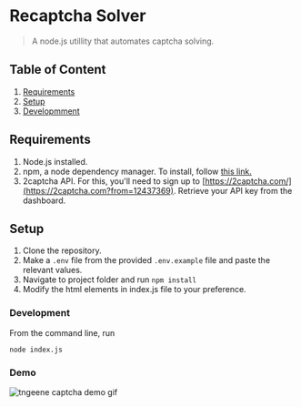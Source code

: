 # Recaptcha Solver

> A node.js utillity that automates captcha solving.

## Table of Content

1. [Requirements](#requirements)
2. [Setup](#setup)
3. [Developmment](#development)

## Requirements

1. Node.js installed.
2. npm, a node dependency manager. To install, follow [this link.](https://www.npmjs.com/package/npm)
3. 2captcha API. For this, you'll need to sign up to [https://2captcha.com/](https://2captcha.com?from=12437369). Retrieve your API key from the dashboard.

## Setup

1. Clone the repository.
2. Make a `.env` file from the provided `.env.example` file
   and paste the relevant values.
3. Navigate to project folder and run `npm install`
4. Modify the html elements in index.js file to your preference.

### Development

From the command line, run

    node index.js

### Demo

![tngeene captcha demo gif](https://dev-to-uploads.s3.amazonaws.com/uploads/articles/l2rzq2jqq3zbyu8z86pd.gif)
